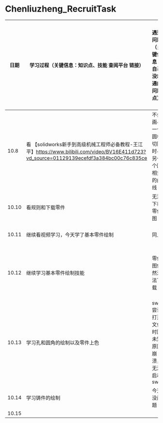 # Chenliuzheng_RecruitTask
| 日期 | 学习过程（关键信息：知识点、技能 查阅平台 链接） |遇到问题（关键信息：自己没想通的问题点） | 解决过程（关键信息：分析思路、与别人的交流） |
| ------------- | ------------- | ------------- | ------------- |
| 10.8  | 看 【solidworks新手到高级机械工程师必备教程-王江平】https://www.bilibili.com/video/BV16E411d723?vd_source=01129139ecefdf3a384bc00c76c835ce | 不会画与一个圆相切同时与另一个圆相交的曲线  | 百度得到的解决方法：选中图形后添加几何关系 |
| 10.10 | 看规则和下载零件  | 无法下载零件图  | 求助中  |
|10.11|继续看视频学习，今天学了基本零件绘制|同上|依然没有解决|
|10.12|继续学习基本零件绘制技能|零件图依然没法下载|和自己和解，向队长要来了资源|
|10.13|学习孔和圆角的绘制以及零件上色|sw尝试打开文件时因未知原因崩溃，无法启动sw|还是不知道具体原因，但重开几次后能正常使用了|
|10.14|学习铸件的绘制|今天没问题|无|
|10.15|
